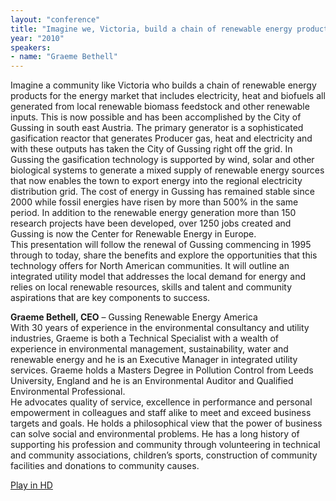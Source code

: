 ```yaml
---
layout: "conference"
title: "Imagine we, Victoria, build a chain of renewable energy products for the energy market"
year: "2010"
speakers:
- name: "Graeme Bethell"
---
```



Imagine a community like Victoria who builds a chain of renewable energy
products for the energy market that includes electricity, heat and biofuels
all generated from local renewable biomass feedstock and other renewable
inputs. This is now possible and has been accomplished by the City of Gussing
in south east Austria. The primary generator is a sophisticated gasification
reactor that generates Producer gas, heat and electricity and with these
outputs has taken the City of Gussing right off the grid. In Gussing the
gasification technology is supported by wind, solar and other biological
systems to generate a mixed supply of renewable energy sources that now
enables the town to export energy into the regional electricity distribution
grid. The cost of energy in Gussing has remained stable since 2000 while
fossil energies have risen by more than 500% in the same period. In addition
to the renewable energy generation more than 150 research projects have been
developed, over 1250 jobs created and Gussing is now the Center for Renewable
Energy in Europe.  
This presentation will follow the renewal of Gussing commencing in 1995
through to today, share the benefits and explore the opportunities that this
technology offers for North American communities. It will outline an
integrated utility model that addresses the local demand for energy and relies
on local renewable resources, skills and talent and community aspirations that
are key components to success.

**Graeme Bethell, CEO** – Gussing Renewable Energy America  
With 30 years of experience in the environmental consultancy and utility
industries, Graeme is both a Technical Specialist with a wealth of experience
in environmental management, sustainability, water and renewable energy and he
is an Executive Manager in integrated utility services. Graeme holds a Masters
Degree in Pollution Control from Leeds University, England and he is an
Environmental Auditor and Qualified Environmental Professional.  
He advocates quality of service, excellence in performance and personal
empowerment in colleagues and staff alike to meet and exceed business targets
and goals. He holds a philosophical view that the power of business can solve
social and environmental problems. He has a long history of supporting his
profession and community through volunteering in technical and community
associations, children’s sports, construction of community facilities and
donations to community causes.


[ Play in HD
](https://www.youtube.com/v/NF4BCTJPPXo?fs=1&hl=en_US&rel=0&hd=1)


[//]: # (Retrieved from https://web.archive.org/web/20210416135337/https://www.ideawave.ca/the-conference/imagine-we-victoria-build-a-chain-of-renewable-energy-products-for-the-energy-market)